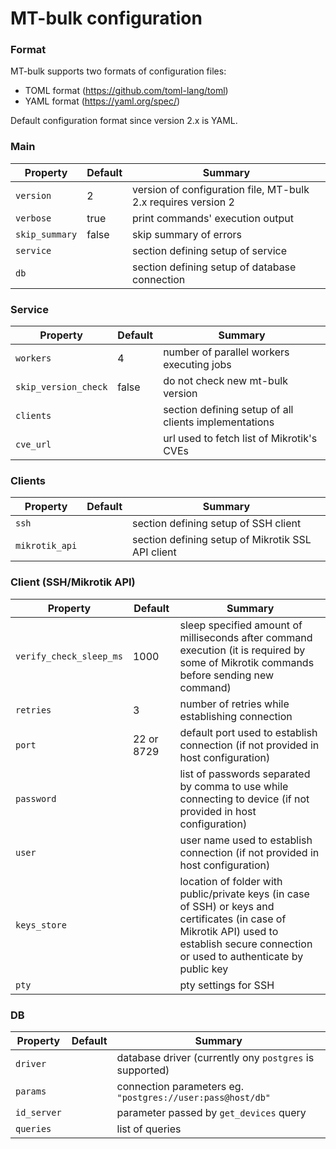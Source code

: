 # MT-bulk configuration

### Format

MT-bulk supports two formats of configuration files:

- TOML format (https://github.com/toml-lang/toml)
- YAML format (https://yaml.org/spec/)

Default configuration format since version 2.x is YAML.

### Main

| Property       | Default | Summary                                                       |
| -------------- | ------- | ------------------------------------------------------------- |
| `version`      | 2       | version of configuration file, MT-bulk 2.x requires version 2 |
| `verbose`      | true    | print commands' execution output                              |
| `skip_summary` | false   | skip summary of errors                                        |
| `service`      |         | section defining setup of service                             |
| `db`           |         | section defining setup of database connection                 |

### Service

| Property             | Default | Summary                                               |
| -------------------- | ------- | ----------------------------------------------------- |
| `workers`            | 4       | number of parallel workers executing jobs             |
| `skip_version_check` | false   | do not check new mt-bulk version                      |
| `clients`            |         | section defining setup of all clients implementations |
| `cve_url`            |         | url used to fetch list of Mikrotik's CVEs             |

### Clients

| Property       | Default | Summary                                           |
| -------------- | ------- | ------------------------------------------------- |
| `ssh`          |         | section defining setup of SSH client              |
| `mikrotik_api` |         | section defining setup of Mikrotik SSL API client |

### Client (SSH/Mikrotik API)

| Property                | Default    | Summary                                                                                                                                                                                   |
| ----------------------- | ---------- | ----------------------------------------------------------------------------------------------------------------------------------------------------------------------------------------- |
| `verify_check_sleep_ms` | 1000       | sleep specified amount of milliseconds after command execution (it is required by some of Mikrotik commands before sending new command)                                                   |
| `retries`               | 3          | number of retries while establishing connection                                                                                                                                           |
| `port`                  | 22 or 8729 | default port used to establish connection (if not provided in host configuration)                                                                                                         |
| `password`              |            | list of passwords separated by comma to use while connecting to device (if not provided in host configuration)                                                                            |
| `user`                  |            | user name used to establish connection (if not provided in host configuration)                                                                                                            |
| `keys_store`            |            | location of folder with public/private keys (in case of SSH) or keys and certificates (in case of Mikrotik API) used to establish secure connection or used to authenticate by public key |
| `pty`                   |            | pty settings for SSH                                                                                                                                                                      |

### DB

| Property    | Default | Summary                                                    |
| ----------- | ------- | ---------------------------------------------------------- |
| `driver`    |         | database driver (currently ony `postgres` is supported)    |
| `params`    |         | connection parameters eg. `"postgres://user:pass@host/db"` |
| `id_server` |         | parameter passed by `get_devices` query                    |
| `queries`   |         | list of queries                                            |

